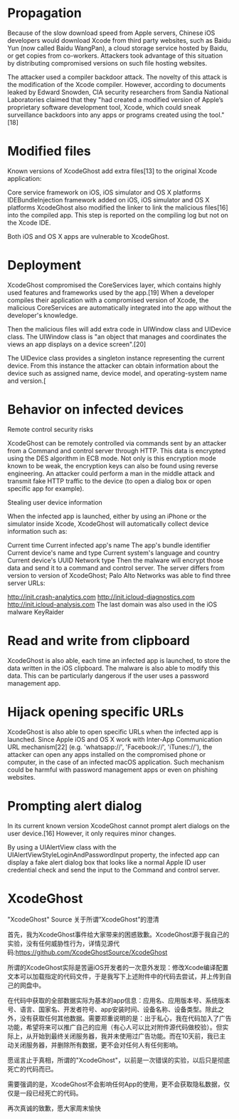 # Propagation

Because of the slow download speed from Apple servers, Chinese iOS developers would download Xcode from third party websites, such as Baidu Yun (now called Baidu WangPan), a cloud storage service hosted by Baidu, or get copies from co-workers. Attackers took advantage of this situation by distributing compromised versions on such file hosting websites.

The attacker used a compiler backdoor attack. The novelty of this attack is the modification of the Xcode compiler. However, according to documents leaked by Edward Snowden, CIA security researchers from Sandia National Laboratories claimed that they "had created a modified version of Apple’s proprietary software development tool, Xcode, which could sneak surveillance backdoors into any apps or programs created using the tool."[18]

# Modified files

Known versions of XcodeGhost add extra files[13] to the original Xcode application:

Core service framework on iOS, iOS simulator and OS X platforms
IDEBundleInjection framework added on iOS, iOS simulator and OS X platforms
XcodeGhost also modified the linker to link the malicious files[16] into the compiled app. This step is reported on the compiling log but not on the Xcode IDE.

Both iOS and OS X apps are vulnerable to XcodeGhost.

# Deployment

XcodeGhost compromised the CoreServices layer, which contains highly used features and frameworks used by the app.[19] When a developer compiles their application with a compromised version of Xcode, the malicious CoreServices are automatically integrated into the app without the developer's knowledge.

Then the malicious files will add extra code in UIWindow class and UIDevice class. The UIWindow class is "an object that manages and coordinates the views an app displays on a device screen".[20]

The UIDevice class provides a singleton instance representing the current device. From this instance the attacker can obtain information about the device such as assigned name, device model, and operating-system name and version.[

# Behavior on infected devices

Remote control security risks

XcodeGhost can be remotely controlled via commands sent by an attacker from a Command and control server through HTTP. This data is encrypted using the DES algorithm in ECB mode. Not only is this encryption mode known to be weak, the encryption keys can also be found using reverse engineering. An attacker could perform a man in the middle attack and transmit fake HTTP traffic to the device (to open a dialog box or open specific app for example).

Stealing user device information

When the infected app is launched, either by using an iPhone or the simulator inside Xcode, XcodeGhost will automatically collect device information such as:

Current time
Current infected app's name
The app's bundle identifier
Current device's name and type
Current system's language and country
Current device's UUID
Network type
Then the malware will encrypt those data and send it to a command and control server. The server differs from version to version of XcodeGhost; Palo Alto Networks was able to find three server URLs:

http://init.crash-analytics.com
http://init.icloud-diagnostics.com
http://init.icloud-analysis.com
The last domain was also used in the iOS malware KeyRaider

# Read and write from clipboard



XcodeGhost is also able, each time an infected app is launched, to store the data written in the iOS clipboard. The malware is also able to modify this data. This can be particularly dangerous if the user uses a password management app.

# Hijack opening specific URLs



XcodeGhost is also able to open specific URLs when the infected app is launched. Since Apple iOS and OS X work with Inter-App Communication URL mechanism[22] (e.g. 'whatsapp://', 'Facebook://', 'iTunes://'), the attacker can open any apps installed on the compromised phone or computer, in the case of an infected macOS application. Such mechanism could be harmful with password management apps or even on phishing websites.

# Prompting alert dialog



In its current known version XcodeGhost cannot prompt alert dialogs on the user device.[16] However, it only requires minor changes.

By using a UIAlertView class with the UIAlertViewStyleLoginAndPasswordInput property, the infected app can display a fake alert dialog box that looks like a normal Apple ID user credential check and send the input to the Command and control server.

# XcodeGhost
"XcodeGhost" Source
关于所谓”XcodeGhost”的澄清

首先，我为XcodeGhost事件给大家带来的困惑致歉。XcodeGhost源于我自己的实验，没有任何威胁性行为，详情见源代码:https://github.com/XcodeGhostSource/XcodeGhost

所谓的XcodeGhost实际是苦逼iOS开发者的一次意外发现：修改Xcode编译配置文本可以加载指定的代码文件，于是我写下上述附件中的代码去尝试，并上传到自己的网盘中。

在代码中获取的全部数据实际为基本的app信息：应用名、应用版本号、系统版本号、语言、国家名、开发者符号、app安装时间、设备名称、设备类型。除此之外，没有获取任何其他数据。需要郑重说明的是：出于私心，我在代码加入了广告功能，希望将来可以推广自己的应用（有心人可以比对附件源代码做校验）。但实际上，从开始到最终关闭服务器，我并未使用过广告功能。而在10天前，我已主动关闭服务器，并删除所有数据，更不会对任何人有任何影响。

愿谣言止于真相，所谓的"XcodeGhost"，以前是一次错误的实验，以后只是彻底死亡的代码而已。

需要强调的是，XcodeGhost不会影响任何App的使用，更不会获取隐私数据，仅仅是一段已经死亡的代码。

再次真诚的致歉，愿大家周末愉快
